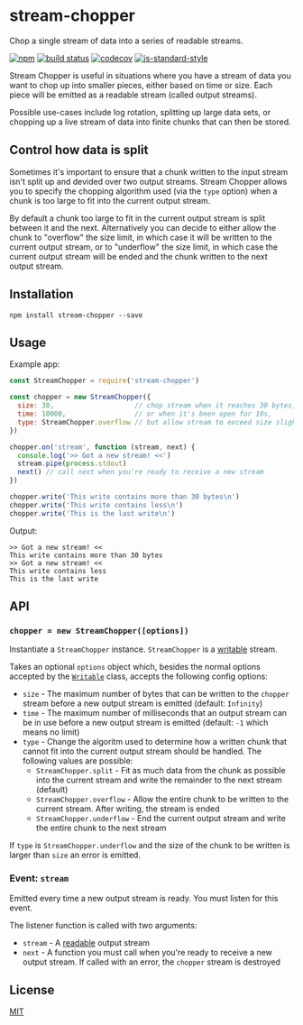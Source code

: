 # stream-chopper

Chop a single stream of data into a series of readable streams.

[![npm](https://img.shields.io/npm/v/stream-chopper.svg)](https://www.npmjs.com/package/stream-chopper)
[![build status](https://travis-ci.org/watson/stream-chopper.svg?branch=master)](https://travis-ci.org/watson/stream-chopper)
[![codecov](https://img.shields.io/codecov/c/github/watson/stream-chopper.svg)](https://codecov.io/gh/watson/stream-chopper)
[![js-standard-style](https://img.shields.io/badge/code%20style-standard-brightgreen.svg?style=flat)](https://github.com/feross/standard)

Stream Chopper is useful in situations where you have a stream of data
you want to chop up into smaller pieces, either based on time or size.
Each piece will be emitted as a readable stream (called output streams).

Possible use-cases include log rotation, splitting up large data sets,
or chopping up a live stream of data into finite chunks that can then be
stored.

## Control how data is split

Sometimes it's important to ensure that a chunk written to the input
stream isn't split up and devided over two output streams. Stream
Chopper allows you to specify the chopping algorithm used (via the
`type` option) when a chunk is too large to fit into the current output
stream.

By default a chunk too large to fit in the current output stream is
split between it and the next. Alternatively you can decide to either
allow the chunk to "overflow" the size limit, in which case it will be
written to the current output stream, or to "underflow" the size limit,
in which case the current output stream will be ended and the chunk
written to the next output stream.

## Installation

```
npm install stream-chopper --save
```

## Usage

Example app:

```js
const StreamChopper = require('stream-chopper')

const chopper = new StreamChopper({
  size: 30,                    // chop stream when it reaches 30 bytes,
  time: 10000,                 // or when it's been open for 10s,
  type: StreamChopper.overflow // but allow stream to exceed size slightly
})

chopper.on('stream', function (stream, next) {
  console.log('>> Got a new stream! <<')
  stream.pipe(process.stdout)
  next() // call next when you're ready to receive a new stream
})

chopper.write('This write contains more than 30 bytes\n')
chopper.write('This write contains less\n')
chopper.write('This is the last write\n')
```

Output:

```
>> Got a new stream! <<
This write contains more than 30 bytes
>> Got a new stream! <<
This write contains less
This is the last write
```

## API

### `chopper = new StreamChopper([options])`

Instantiate a `StreamChopper` instance. `StreamChopper` is a [writable]
stream.

Takes an optional `options` object which, besides the normal options
accepted by the [`Writable`][writable] class, accepts the following
config options:

- `size` - The maximum number of bytes that can be written to the
  `chopper` stream before a new output stream is emitted (default:
  `Infinity`)
- `time` - The maximum number of milliseconds that an output stream can
  be in use before a new output stream is emitted (default: `-1` which
  means no limit)
- `type` - Change the algoritm used to determine how a written chunk
  that cannot fit into the current output stream should be handled. The
  following values are possible:
  - `StreamChopper.split` - Fit as much data from the chunk as possible
    into the current stream and write the remainder to the next stream
    (default)
  - `StreamChopper.overflow` - Allow the entire chunk to be written to
    the current stream. After writing, the stream is ended
  - `StreamChopper.underflow` - End the current output stream and write
    the entire chunk to the next stream

If `type` is `StreamChopper.underflow` and the size of the chunk to be
written is larger than `size` an error is emitted.

### Event: `stream`

Emitted every time a new output stream is ready. You must listen for
this event.

The listener function is called with two arguments:

- `stream` - A [readable] output stream
- `next` - A function you must call when you're ready to receive a new
  output stream. If called with an error, the `chopper` stream is
  destroyed

## License

[MIT](https://github.com/watson/stream-chopper/blob/master/LICENSE)

[writable]: https://nodejs.org/api/stream.html#stream_class_stream_writable
[readable]: https://nodejs.org/api/stream.html#stream_class_stream_readable
